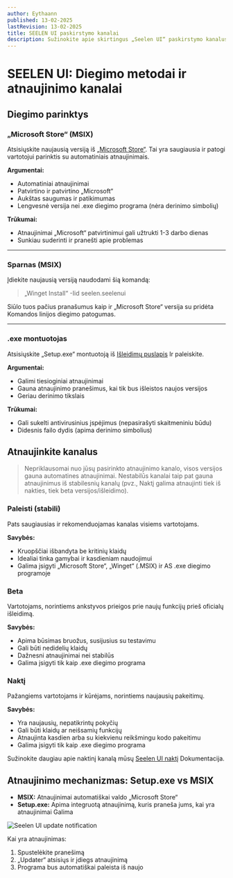 ```yaml
---
author: Eythaann
published: 13-02-2025
lastRevision: 13-02-2025
title: SEELEN UI paskirstymo kanalai
description: Sužinokite apie skirtingus „Seelen UI“ paskirstymo kanalus
---
```


# SEELEN UI: Diegimo metodai ir atnaujinimo kanalai

## Diegimo parinktys

### „Microsoft Store“ (MSIX)

Atsisiųskite naujausią versiją iš
[„Microsoft Store“](https://www.microsoft.com/store). Tai yra saugiausia ir
patogi vartotojui parinktis su automatiniais atnaujinimais.

**Argumentai:**

- Automatiniai atnaujinimai
- Patvirtino ir patvirtino „Microsoft“
- Aukštas saugumas ir patikimumas
- Lengvesnė versija nei .exe diegimo programa (nėra derinimo simbolių)

**Trūkumai:**

- Atnaujinimai „Microsoft“ patvirtinimui gali užtrukti 1-3 darbo dienas
- Sunkiau suderinti ir pranešti apie problemas

---

### Sparnas (MSIX)

Įdiekite naujausią versiją naudodami šią komandą:

> „Winget Install“ -Iid seelen.seelenui

Siūlo tuos pačius pranašumus kaip ir „Microsoft Store“ versija su pridėta
Komandos linijos diegimo patogumas.

---

### .exe montuotojas

Atsisiųskite „Setup.exe“ montuotoją iš
[Išleidimų puslapis](https://github.com/eythaann/Seelen-UI/releases) Ir
paleiskite.

**Argumentai:**

- Galimi tiesioginiai atnaujinimai
- Gauna atnaujinimo pranešimus, kai tik bus išleistos naujos versijos
- Geriau derinimo tikslais

**Trūkumai:**

- Gali sukelti antivirusinius įspėjimus (nepasirašyti skaitmeniniu būdu)
- Didesnis failo dydis (apima derinimo simbolius)

## Atnaujinkite kanalus

> Nepriklausomai nuo jūsų pasirinkto atnaujinimo kanalo, visos versijos gauna
> automatines atnaujinimai. Nestabilūs kanalai taip pat gauna atnaujinimus iš
> stabilesnių kanalų (pvz., Naktį galima atnaujinti tiek iš nakties, tiek beta
> versijos/išleidimo).

### Paleisti (stabili)

Pats saugiausias ir rekomenduojamas kanalas visiems vartotojams.

**Savybės:**

- Kruopščiai išbandyta be kritinių klaidų
- Idealiai tinka gamybai ir kasdieniam naudojimui
- Galima įsigyti „Microsoft Store“, „Winget“ (.MSIX) ir AS .exe diegimo
  programoje

### Beta

Vartotojams, norintiems ankstyvos prieigos prie naujų funkcijų prieš oficialų
išleidimą.

**Savybės:**

- Apima būsimas bruožus, susijusius su testavimu
- Gali būti nedidelių klaidų
- Dažnesni atnaujinimai nei stabilūs
- Galima įsigyti tik kaip .exe diegimo programa

### Naktį

Pažangiems vartotojams ir kūrėjams, norintiems naujausių pakeitimų.

**Savybės:**

- Yra naujausių, nepatikrintų pokyčių
- Gali būti klaidų ar neišsamių funkcijų
- Atnaujinta kasdien arba su kiekvienu reikšmingu kodo pakeitimu
- Galima įsigyti tik kaip .exe diegimo programa

Sužinokite daugiau apie naktinį kanalą mūsų
[Seelen UI naktį](https://seelen.io/blog/nightly) Dokumentacija.

## Atnaujinimo mechanizmas: Setup.exe vs MSIX

- **MSIX:** Atnaujinimai automatiškai valdo „Microsoft Store“
- **Setup.exe:** Apima integruotą atnaujinimą, kuris praneša jums, kai yra
  atnaujinimai Galima

![Seelen UI update notification](https://github.com/Seelen-Inc/slu-blog/blob/master/blog/seelen-ui-distribution-channels/image.png?raw=true)

Kai yra atnaujinimas:

1. Spustelėkite pranešimą
2. „Updater“ atsisiųs ir įdiegs atnaujinimą
3. Programa bus automatiškai paleista iš naujo
